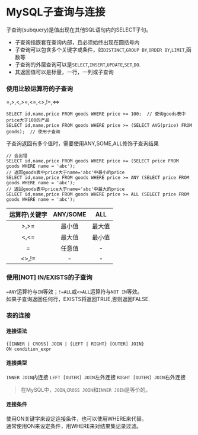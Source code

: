 MySQL子查询与连接
=================
子查询(subquery)是值出现在其他SQL语句内的SELECT子句。
* 子查询指嵌套在查询内部，且必须始终出现在圆括号内
* 子查询可以包含多个关键字或条件，如`DISTINCT`,`GROUP BY`,`ORDER BY`,`LIMIT`,函数等
* 子查询的外层查询可以是`SELECT`,`INSERT`,`UPDATE`,`SET`,`DO`.
* 其返回值可以是标量，一行，一列或子查询

### 使用比较运算符的子查询
=,>,<,>=,<=,<>,!=,<=>

    SELECT id,name,price FROM goods WHERE price >= 100;  // 查询goods表中price大于100的产品
    SELECT id,name,price FROM goods WHERE price >= (SELECT AVG(price) FROM goods);  // 使用子查询

子查询返回有多个值时，需要使用ANY,SOME,ALL修饰子查询结果

    // 会出错
    SELECT id,name,price FROM goods WHERE price >= (SELECT price FROM goods WHERE name = 'abc');
    // 返回goods表中price大于name='abc'中最小的price
    SELECT id,name,price FROM goods WHERE price >= ANY (SELECT price FROM goods WHERE name = 'abc');
    // 返回goods表中price大于name='abc'中最大的price
    SELECT id,name,price FROM goods WHERE price >= ALL (SELECT price FROM goods WHERE name = 'abc');

| 运算符\关键字 | ANY/SOME | ALL |
|:-------------:|:--------:|:---:|
| >,>= | 最小值 | 最大值 |
| <,<= | 最大值 | 最小值 |
| = | 任意值 | - |
| <>,!= | - | - | 任意值 |


### 使用[NOT] IN/EXISTS的子查询
`=ANY`运算符与`IN`等效；`!=ALL`或`<>ALL`运算符与`NOT IN`等效。  
如果子查询返回任何行，EXISTS将返回TRUE,否则返回FALSE.


### 表的连接
#### 连接语法

    {[INNER | CROSS] JOIN | {LEFT | RIGHT} [OUTER] JOIN}
    ON condition_expr

#### 连接类型
`INNER JOIN`内连接
`LEFT [OUTER] JOIN`左外连接
`RIGHT [OUTER] JOIN`右外连接

> 在MySQL中，`JOIN`,`CROSS JOIN`和`INNER JOIN`是等价的。

#### 连接条件
使用ON关键字来设定连接条件，也可以使用WHERE来代替。  
通常使用ON来设定条件，用WHERE来对结果集记录过滤。


